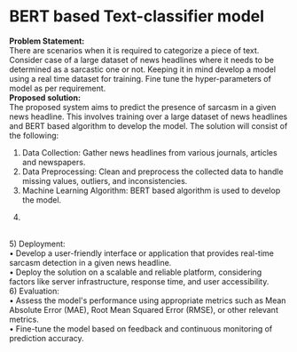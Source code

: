 # BERT based Text-classifier model 
<b>Problem Statement:</b>
<br>
There are scenarios when it is required to categorize a piece of text. Consider case 
of a large dataset of news headlines where it needs to be determined as a 
sarcastic one or not. Keeping it in mind develop a model using a real time dataset 
for training. Fine tune the hyper-parameters of model as per requirement.
<br>
<b>Proposed solution:</b>
<br>
The proposed system aims to predict the presence of sarcasm in a given news headline. This involves training over a large dataset of news headlines and BERT based algorithm to develop the model. The solution will consist of the following:
<br>
1. Data Collection: Gather news headlines from various journals, articles and newspapers.<br>
2. Data Preprocessing: Clean and preprocess the collected data to handle missing values, outliers, and inconsistencies.<br>
3. Machine Learning Algorithm: BERT based algorithm is used to develop the model.
4)
<br>
5) Deployment: <br>
• Develop a user-friendly interface or application that provides real-time sarcasm detection in a given news headline.
<br>    
• Deploy the solution on a scalable and reliable platform, considering factors like server infrastructure, response time, and user accessibility.
<br>
6) Evaluation:
<br>
• Assess the model's performance using appropriate metrics such as Mean Absolute Error (MAE), Root Mean Squared Error (RMSE), or other relevant metrics.
<br> 
• Fine-tune the model based on feedback and continuous monitoring of prediction accuracy.
<br>
<br>
